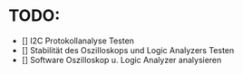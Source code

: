 # TODO:
- [] I2C Protokollanalyse Testen
- [] Stabilität des Oszilloskops und Logic Analyzers Testen
- [] Software Oszilloskop u. Logic Analyzer analysieren
